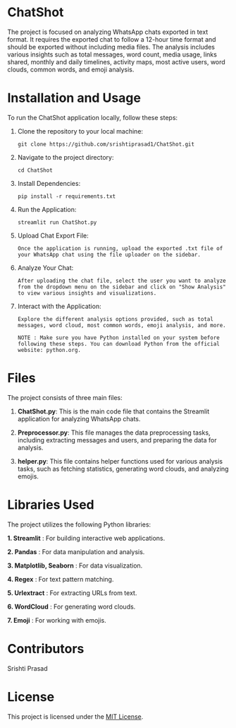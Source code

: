 # ChatShot

The project is focused on analyzing WhatsApp chats exported in text format. It requires the exported chat to follow a 12-hour time format and should be exported without including media files. The analysis includes various insights such as total messages, word count, media usage, links shared, monthly and daily timelines, activity maps, most active users, word clouds, common words, and emoji analysis.

# Installation and Usage

To run the ChatShot application locally, follow these steps:

1. Clone the repository to your local machine:
   
       git clone https://github.com/srishtiprasad1/ChatShot.git

2. Navigate to the project directory:

       cd ChatShot

3. Install Dependencies:

       pip install -r requirements.txt

4. Run the Application:

       streamlit run ChatShot.py

5. Upload Chat Export File:

       Once the application is running, upload the exported .txt file of your WhatsApp chat using the file uploader on the sidebar.

6. Analyze Your Chat:

       After uploading the chat file, select the user you want to analyze from the dropdown menu on the sidebar and click on "Show Analysis" to view various insights and visualizations.

7. Interact with the Application:

       Explore the different analysis options provided, such as total messages, word cloud, most common words, emoji analysis, and more.

       NOTE : Make sure you have Python installed on your system before following these steps. You can download Python from the official website: python.org.



# Files 

The project consists of three main files:

1. **ChatShot.py**: This is the main code file that contains the Streamlit application for analyzing WhatsApp chats.
   
2. **Preprocessor.py**: This file manages the data preprocessing tasks, including extracting messages and users, and preparing the data for analysis.
   
3. **helper.py**: This file contains helper functions used for various analysis tasks, such as fetching statistics, generating word clouds, and analyzing emojis.

# Libraries Used

The project utilizes the following Python libraries:

**1. Streamlit** : For building interactive web applications.

**2. Pandas** : For data manipulation and analysis.

**3. Matplotlib, Seaborn** : For data visualization.

**4. Regex** : For text pattern matching.

**5. Urlextract** : For extracting URLs from text.

**6. WordCloud** : For generating word clouds.

**7. Emoji** : For working with emojis.

# Contributors

Srishti Prasad

# License

This project is licensed under the [MIT License](LICENSE).

